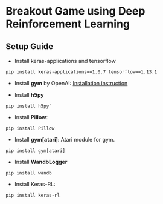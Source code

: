 # Breakout Game using Deep Reinforcement Learning

## Setup Guide

- Install keras-applications and tensorflow
```
pip install keras-applications==1.0.7 tensorflow==1.13.1
```

- Install **gym** by OpenAI: [Installation instruction](https://github.com/openai/gym#installation)

- Install **h5py**
```
pip install h5py`
```

- Install **Pillow**: 
```
pip install Pillow
```

- Install **gym[atari]**: Atari module for gym. 
```
pip install gym[atari]
```

- Install **WandbLogger**
```
pip install wandb
```

- Install Keras-RL:

```
pip install keras-rl
``` 

